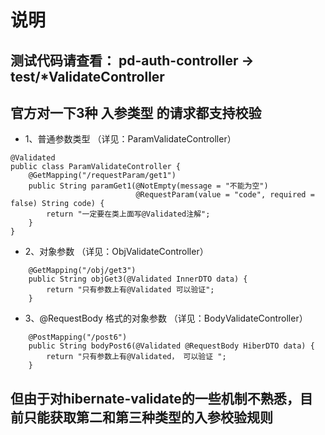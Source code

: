 # 说明
## 测试代码请查看： pd-auth-controller -> test/*ValidateController

## 官方对一下3种 入参类型 的请求都支持校验
- 1、普通参数类型 （详见：ParamValidateController）
```
@Validated
public class ParamValidateController {
    @GetMapping("/requestParam/get1")
    public String paramGet1(@NotEmpty(message = "不能为空")
                            @RequestParam(value = "code", required = false) String code) {
        return "一定要在类上面写@Validated注解";
    }
}
```
- 2、对象参数 （详见：ObjValidateController）
```
    @GetMapping("/obj/get3")
    public String objGet3(@Validated InnerDTO data) {
        return "只有参数上有@Validated 可以验证";
    }
```
- 3、@RequestBody 格式的对象参数 （详见：BodyValidateController）
```
    @PostMapping("/post6")
    public String bodyPost6(@Validated @RequestBody HiberDTO data) {
        return "只有参数上有@Validated， 可以验证 ";
    }
```

## 但由于对hibernate-validate的一些机制不熟悉，目前只能获取第二和第三种类型的入参校验规则
